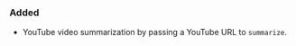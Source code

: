 <!--
A new scriv changelog fragment.

Uncomment the section that is right (remove the HTML comment wrapper).
-->

<!--
### Removed

- A bullet item for the Removed category.

-->
### Added

* YouTube video summarization by passing a YouTube URL to `summarize`.

<!--
### Changed

- A bullet item for the Changed category.

-->
<!--
### Deprecated

- A bullet item for the Deprecated category.

-->
<!--
### Fixed

- A bullet item for the Fixed category.

-->
<!--
### Security

- A bullet item for the Security category.

-->
